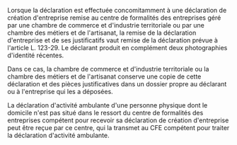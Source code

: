Lorsque la déclaration est effectuée concomitamment à une déclaration de création d'entreprise remise au centre de formalités des entreprises géré par une chambre de commerce et d'industrie territoriale ou par une chambre des métiers et de l'artisanat, la remise de la déclaration d'entreprise et de ses justificatifs vaut remise de la déclaration prévue à l'article L. 123-29. Le déclarant produit en complément deux photographies d'identité récentes. 


Dans ce cas, la chambre de commerce et d'industrie territoriale ou la chambre des métiers et de l'artisanat conserve une copie de cette déclaration et des pièces justificatives dans un dossier propre au déclarant ou à l'entreprise qui les a déposées. 


La déclaration d'activité ambulante d'une personne physique dont le domicile n'est pas situé dans le ressort du centre de formalités des entreprises compétent pour recevoir sa déclaration de création d'entreprise peut être reçue par ce centre, qui la transmet au CFE compétent pour traiter la déclaration d'activité ambulante.

